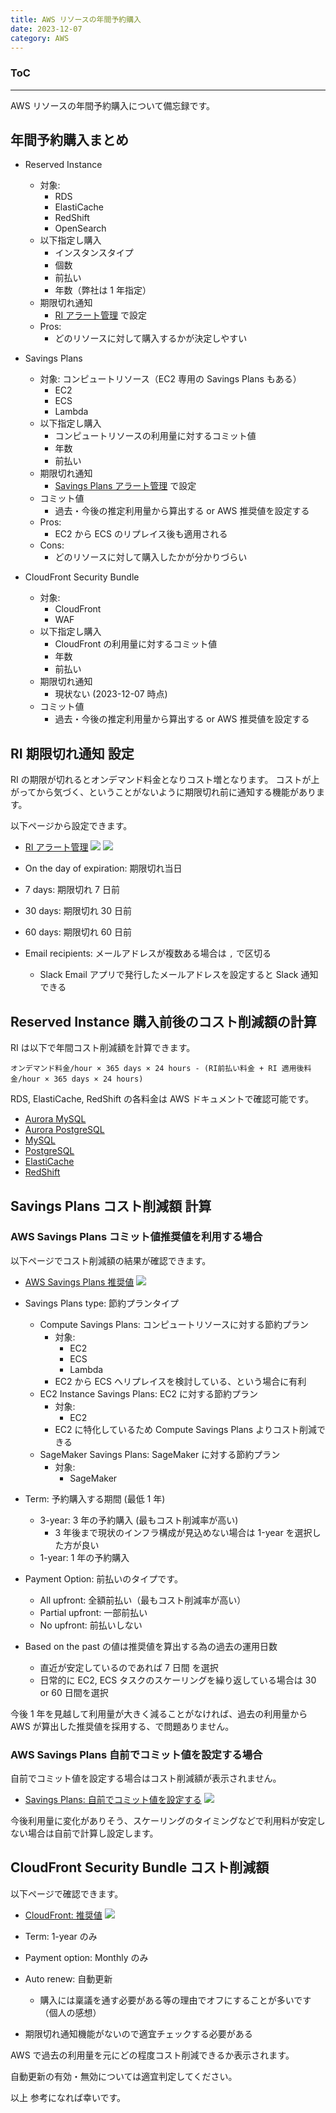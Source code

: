 ```yaml
---
title: AWS リソースの年間予約購入
date: 2023-12-07
category: AWS
---
```


<div class="toc">
<div class="toc-content">
<h3 class="menu-label">ToC</h3>
<!-- toc -->
</div>
</div>

---

AWS リソースの年間予約購入について備忘録です。

## 年間予約購入まとめ

<!-- more -->

- Reserved Instance

  - 対象:
    - RDS
    - ElastiCache
    - RedShift
    - OpenSearch
  - 以下指定し購入
    - インスタンスタイプ
    - 個数
    - 前払い
    - 年数（弊社は 1 年指定）
  - 期限切れ通知
    - [RI アラート管理](https://us-east-1.console.aws.amazon.com/cost-management/home#/ri/alert) で設定
  - Pros:
    - どのリソースに対して購入するかが決定しやすい

- Savings Plans

  - 対象: コンピュートリソース（EC2 専用の Savings Plans もある）
    - EC2
    - ECS
    - Lambda
  - 以下指定し購入
    - コンピュートリソースの利用量に対するコミット値
    - 年数
    - 前払い
  - 期限切れ通知
    - [Savings Plans アラート管理](https://us-east-1.console.aws.amazon.com/cost-management/home#/savings-plans/overview/alert) で設定
  - コミット値
    - 過去・今後の推定利用量から算出する or AWS 推奨値を設定する
  - Pros:
    - EC2 から ECS のリプレイス後も適用される
  - Cons:
    - どのリソースに対して購入したかが分かりづらい

- CloudFront Security Bundle
  - 対象:
    - CloudFront
    - WAF
  - 以下指定し購入
    - CloudFront の利用量に対するコミット値
    - 年数
    - 前払い
  - 期限切れ通知
    - 現状ない (2023-12-07 時点)
  - コミット値
    - 過去・今後の推定利用量から算出する or AWS 推奨値を設定する

## RI 期限切れ通知 設定

RI の期限が切れるとオンデマンド料金となりコスト増となります。
コストが上がってから気づく、ということがないように期限切れ前に通知する機能があります。

以下ページから設定できます。

- [RI アラート管理](https://us-east-1.console.aws.amazon.com/cost-management/home#/ri/alert)
  ![](https://i.imgur.com/Kq3llTo.png)
  ![](https://i.imgur.com/cnwPI8X.png)

- On the day of expiration: 期限切れ当日
- 7 days: 期限切れ 7 日前
- 30 days: 期限切れ 30 日前
- 60 days: 期限切れ 60 日前
- Email recipients: メールアドレスが複数ある場合は `,` で区切る
  - Slack Email アプリで発行したメールアドレスを設定すると Slack 通知できる

## Reserved Instance 購入前後のコスト削減額の計算

RI は以下で年間コスト削減額を計算できます。

```
オンデマンド料金/hour × 365 days × 24 hours - (RI前払い料金 + RI 適用後料金/hour × 365 days × 24 hours)
```

RDS, ElastiCache, RedShift の各料金は AWS ドキュメントで確認可能です。

- [Aurora MySQL](https://aws.amazon.com/jp/rds/aurora/pricing/#Aurora_MySQL-Compatible_Edition)
- [Aurora PostgreSQL](https://aws.amazon.com/jp/rds/aurora/pricing/#Aurora_PostgreSQL-Compatible_Edition)
- [MySQL](https://aws.amazon.com/jp/rds/mysql/pricing/#RDS_for_MySQL)
- [PostgreSQL](https://aws.amazon.com/jp/rds/postgresql/pricing/#RDS_for_PostgreSQL)
- [ElastiCache](https://aws.amazon.com/jp/elasticache/pricing/#Reserved_nodes)
- [RedShift](https://aws.amazon.com/jp/redshift/pricing/#Reserved_Instance_pricing)

## Savings Plans コスト削減額 計算

### AWS Savings Plans コミット値推奨値を利用する場合

以下ページでコスト削減額の結果が確認できます。

- [AWS Savings Plans 推奨値](https://us-east-1.console.aws.amazon.com/cost-management/home#/savings-plans/recommendations?lookbackPeriodInDays=SEVEN_DAYS&paymentOption=ALL_UPFRONT&scope=PAYER&spType=COMPUTE_SP&termInYears=ONE_YEAR&tokens=%5B%5D)
  ![](https://i.imgur.com/vBbJUik.png)

- Savings Plans type: 節約プランタイプ

  - Compute Savings Plans: コンピュートリソースに対する節約プラン
    - 対象:
      - EC2
      - ECS
      - Lambda
    - EC2 から ECS へリプレイスを検討している、という場合に有利
  - EC2 Instance Savings Plans: EC2 に対する節約プラン
    - 対象:
      - EC2
    - EC2 に特化しているため Compute Savings Plans よりコスト削減できる
  - SageMaker Savings Plans: SageMaker に対する節約プラン
    - 対象:
      - SageMaker

- Term: 予約購入する期間 (最低 1 年)

  - 3-year: 3 年の予約購入 (最もコスト削減率が高い)
    - 3 年後まで現状のインフラ構成が見込めない場合は 1-year を選択した方が良い
  - 1-year: 1 年の予約購入

- Payment Option: 前払いのタイプです。

  - All upfront: 全額前払い（最もコスト削減率が高い）
  - Partial upfront: 一部前払い
  - No upfront: 前払いしない

- Based on the past の値は推奨値を算出する為の過去の運用日数
  - 直近が安定しているのであれば 7 日間 を選択
  - 日常的に EC2, ECS タスクのスケーリングを繰り返している場合は 30 or 60 日間を選択

今後 1 年を見越して利用量が大きく減ることがなければ、過去の利用量から AWS が算出した推奨値を採用する、で問題ありません。

### AWS Savings Plans 自前でコミット値を設定する場合

自前でコミット値を設定する場合はコスト削減額が表示されません。

- [Savings Plans: 自前でコミット値を設定する](https://us-east-1.console.aws.amazon.com/cost-management/home?region=us-east-1#/savings-plans/purchase)
  ![](https://i.imgur.com/7KIypok.png)

今後利用量に変化がありそう、スケーリングのタイミングなどで利用料が安定しない場合は自前で計算し設定します。

## CloudFront Security Bundle コスト削減額

以下ページで確認できます。

- [CloudFront: 推奨値](https://us-east-1.console.aws.amazon.com/cloudfront/v3/home#/savings-bundle/purchase)
  ![](https://i.imgur.com/2yW95Gh.png)

- Term: 1-year のみ
- Payment option: Monthly のみ
- Auto renew: 自動更新
  - 購入には稟議を通す必要がある等の理由でオフにすることが多いです（個人の感想）
- 期限切れ通知機能がないので適宜チェックする必要がある

AWS で過去の利用量を元にどの程度コスト削減できるか表示されます。

自動更新の有効・無効については適宜判定してください。

以上
参考になれば幸いです。

